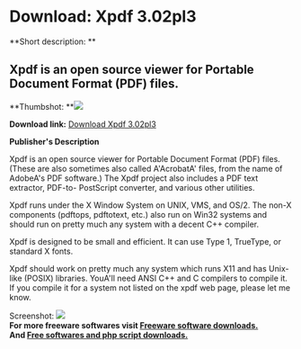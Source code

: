 # Download: Xpdf 3.02pl3

**Short description: **

## Xpdf is an open source viewer for Portable Document Format (PDF) files.

  
**Thumbshot: **![](http://www.freewarefiles.com/screenshot/xpdf_md.gif)   
  
**Download link:** [Download Xpdf 3.02pl3](http://freesoftwares.boysofts.com/Xpdf-pl_program_35564.html)  
  

**Publisher's Description**  
  

Xpdf is an open source viewer for Portable Document Format (PDF) files. (These
are also sometimes also called A'AcrobatA' files, from the name of AdobeA's
PDF software.) The Xpdf project also includes a PDF text extractor, PDF-to-
PostScript converter, and various other utilities.

Xpdf runs under the X Window System on UNIX, VMS, and OS/2. The non-X
components (pdftops, pdftotext, etc.) also run on Win32 systems and should run
on pretty much any system with a decent C++ compiler.

Xpdf is designed to be small and efficient. It can use Type 1, TrueType, or
standard X fonts.

Xpdf should work on pretty much any system which runs X11 and has Unix-like
(POSIX) libraries. YouA'll need ANSI C++ and C compilers to compile it. If you
compile it for a system not listed on the xpdf web page, please let me know.

  
  
Screenshot: ![](http://www.freewarefiles.com/screenshot/xpdf.gif)  
**For more freeware softwares visit [Freeware software downloads.](http://freesoftwares.boysofts.com/)**   
**And [Free softwares and php script downloads.](http://www.boysofts.com/)**

